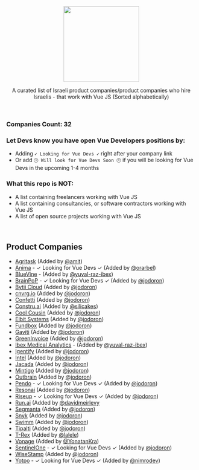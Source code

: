 <div align="center">
  
<img width="200px" src="https://github.com/JonathanDn/vue-companies-israel/blob/main/vue.png">

A curated list of Israeli product companies/product companies who hire Israelis - that work with Vue JS
(Sorted alphabetically)

</div>

<br/>

### Companies Count: 32

### Let Devs know you have open Vue Developers positions by:
* Adding `✓ Looking for Vue Devs ✓` right after your company link
* Or add `🕑 Will look for Vue Devs Soon 🕑` if you will be looking for Vue Devs in the upcoming 1-4 months

### What this repo is NOT:
* A list containing freelancers working with Vue JS
* A list containing consultancies, or software contractors working with Vue JS
* A list of open source projects working with Vue JS

<br/>

## Product Companies
* [Agritask](https://start.agritask.com) (Added by [@amit](https://github.com/amit-82))
* [Anima](https://www.animaapp.com) - ✓ Looking for Vue Devs ✓ (Added by [@orarbel](https://github.com/orarbel))
* [BlueVine](https://www.bluevine.com/) - (Added by [@yuval-raz-ibex](https://twitter.com/yuvalraz))
* [BrainPoP](https://brainpop.com) - ✓ Looking for Vue Devs ✓ (Added by [@jodoron](https://twitter.com/jodoron))
* [Bytii Cloud](https://bytii.cloud) (Added by [@jodoron](https://twitter.com/jodoron))
* [cnvrg.io](https://cnvrg.io) (Added by [@jodoron](https://twitter.com/jodoron))
* [Confetti](https://www.withconfetti.com/) (Added by [@jodoron](https://twitter.com/jodoron))
* [Constru.ai](https://constru.ai/) (Added by [@silicakes](https://github.com/silicakes))
* [Cool Cousin](https://www.coolcousin.com) (Added by [@jodoron](https://twitter.com/jodoron))
* [Elbit Systems](https://elbitsystems.com/) (Added by [@jodoron](https://twitter.com/jodoron))
* [Fundbox](https:///fundbox.com) (Added by [@jodoron](https://twitter.com/jodoron))
* [Gaviti](https://www.gaviti.com) (Added by [@jodoron](https://twitter.com/jodoron))
* [GreenInvoice](https://www.greeninvoice.co.il/) (Added by [@jodoron](https://twitter.com/jodoron))
* [Ibex Medical Analytics](https://ibex-ai.com/) - (Added by [@yuval-raz-ibex](https://twitter.com/yuvalraz))
* [Igentify](https://www.igentify.com) (Added by [@jodoron](https://twitter.com/jodoron))
* [Intel](https://www.intel.co.il/content/www/il/he/homepage.html) (Added by [@jodoron](https://twitter.com/jodoron))
* [Jacada](https://www.jacada.com/positions-in-israel) (Added by [@jodoron](https://twitter.com/jodoron))
* [Mintigo](https://www.mintigo.com) (Added by [@jodoron](https://twitter.com/jodoron))
* [Outbrain](https://www.outbrain.com) (Added by [@jodoron](https://twitter.com/jodoron))
* [Pendo](https://pendo.io) - ✓ Looking for Vue Devs ✓ (Added by [@jodoron](https://twitter.com/jodoron))
* [Resonai](https://resonai.com) (Added by [@jodoron](https://twitter.com/jodoron))
* [Riseup](https://www.riseup.co.il/) - ✓ Looking for Vue Devs ✓ (Added by [@jodoron](https://twitter.com/jodoron))
* [Run.ai](https://run.ai) (Added by [@davidmeirlevy](https://github.com/davidmeirlevy)
* [Segmanta](https://segmanta.com) (Added by [@jodoron](https://twitter.com/jodoron))
* [Snyk](http://snyk.io) (Added by [@jodoron](https://twitter.com/jodoron))
* [Swimm](https://swimm.io/) (Added by [@jodoron](https://twitter.com/jodoron))
* [Tipalti](https://tipalti.com) (Added by [@jodoron](https://twitter.com/jodoron))
* [T-Rex](https://www.trexgroup.com/) (Added by [@lalele](https://github.com/lalele/))
* [Vonage](https://www.vonagetlv.com) (Added by [@YonatanKra](https://twitter.com/yonatankra))
* [SentinelOne](https://www.sentinelone.com/) - ✓ Looking for Vue Devs ✓ (Added by [@jodoron](https://twitter.com/jodoron))
* [WiseStamp](https://www.wisestamp.com) (Added by [@jodoron](https://twitter.com/jodoron))
* [Yotpo](https://www.yotpo.com) - ✓ Looking for Vue Devs ✓ (Added by [@nimrodev](https://github.com/nimrodev))
